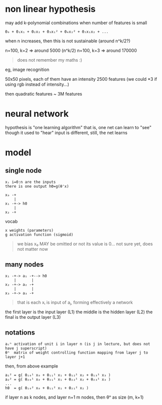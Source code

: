 non linear hypothesis
=====================
may add k-polynomial combinations when number of features is small

    Θ₀ + Θ₁x₁ + Θ₂x₂ + Θ₃x₁² + Θ₄x₂² + Θ₅x₁x₂ + ...

when n increases, then this is not sustainable (around n^k/2?)

n=100, k=2 => around   5000 (n^k/2)
n=100, k=3 => around 170000

> does not remember my maths :)

eg, image recognition

  50x50 pixels, each of them have an intensity
  2500 features
  (we could *3 if using rgb instead of intensity...)

then quadratic features ~ 3M features

neural network
==============
hypothesis is "one learning algorithm"
that is, one net can learn to "see" though it used to "hear"
input is different, still, the net learns

model
=====

single node
-----------

    xᵢ i=0:n are the inputs
    there is one output hΘ=g(θ'x)

    x₀ -+
        |
    x₁ -+-> h0
        |
    x₂ -+

vocab

    x weights (parameters)
    g activation function (sigmoid)

> we bias x₀ MAY be omitted or not its value is 0...
> not sure yet, does not matter now

many nodes
----------

    x₁ -+-> a₁ -+--> h0
        |       |
    x₂ -+-> a₂ -+
        |       |
    x₃ -+-> a₃ -+

> that is each xᵢ is input of aⱼ, forming effectively a network

the first layer is the input layer (L1)
the middle is the hidden layer (L2)
the final is the output layer (L3)

notations
---------

    aᵢⁿ activation of unit i in layer n (is j in lecture, but does not have j superscript)
    θⁿ  matrix of weight controlling function mapping from layer j to layer j+1

then, from above example

    a₁² = g( θ₁₀¹ x₀ + θ₁₁¹ x₁ + θ₁₂¹ x₂ + θ₁₃¹ x₃ )
    a₂² = g( θ₂₀¹ x₀ + θ₂₁¹ x₁ + θ₂₂¹ x₂ + θ₂₃¹ x₃ )
    ...
    hθ  = g( θ₁₀² x₀ + θ₁₁² x₁ + θ₂₁² x₂ )

if layer n as k nodes, and layer n+1 m nodes, then θⁿ as size (m, k+1)
